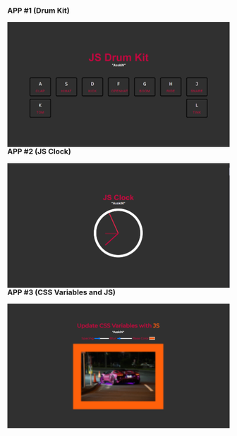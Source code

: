 ### APP #1 (Drum Kit)

<img align="left" alt="Drum Kit" style="padding-right:10px;" src="assets/drumkit.png" />
<br/>
<br/>

### APP #2 (JS Clock)

<img align="left" alt="Drum Kit" style="padding-right:10px;" src="assets/JSClock.png" />

### APP #3 (CSS Variables and JS)

<img align="left" alt="Drum Kit" style="padding-right:10px;" src="assets/CSSANDJS.png" />
